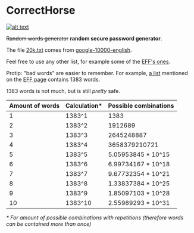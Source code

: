 # CorrectHorse

[![alt text](https://imgs.xkcd.com/comics/password_strength.png "Password strength xkcd")](https://xkcd.com/936/)

<s>Random words generator</s> **random secure password generator**.

The file [20k.txt](https://github.com/Shifterovich/CorrectHorse/blob/master/20k.txt) comes from [google-10000-english](https://github.com/first20hours/google-10000-english).

Feel free to use any other list, for example some of the [EFF's ones](https://www.eff.org/deeplinks/2016/07/new-wordlists-random-passphrases).

Protip: "bad words" are easier to remember. For example, [a list](https://www.cs.cmu.edu/~biglou/resources/bad-words.txt) mentioned on the [EFF page](https://www.eff.org/deeplinks/2016/07/new-wordlists-random-passphrases) contains 1383 words.

1383 words is not much, but is still *pretty* safe.

Amount of words | Calculation* | Possible combinations
--------------- | ----------- | ---------------------
1 | 1383^1 | 1383
2 | 1383^2 | 1912689
3 | 1383^3 | 2645248887
4 | 1383^4 | 3658379210721
5 | 1383^5 | 5.05953845 \* 10^15
6 | 1383^6 | 6.99734167 \* 10^18
7 | 1383^7 | 9.67732354 \* 10^21
8 | 1383^8 | 1.33837384 \* 10^25
9 | 1383^9 | 1.85097103 \* 10^28
10 | 1383^10 | 2.55989293 \* 10^31

_\* For amount of possible combinations with repetitions (therefore words can be contained more than once)_
